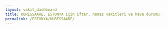 ```yaml
---
layout: vakit_dashboard
title: KURESSAARE, ESTONYA için iftar, namaz vakitleri ve hava durumu - ilçe/eyalet seç
permalink: /ESTONYA/KURESSAARE/
---
```


<script type="text/javascript">
  var GLOBAL_COUNTRY = 'ESTONYA';
  var GLOBAL_CITY = 'KURESSAARE';
  var GLOBAL_STATE = '';
  var lat = 72;
  var lon = 21;
</script>
